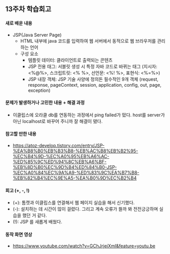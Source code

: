 ## 13주차 학습회고
#### 새로 배운 내용
  * JSP(Java Server Page)
    * HTML 내부에 java 코드를 입력하여 웹 서버에서 동적으로 웹 브라우저를 관리하는 언어
    * 구성 요소
      * 템플릿 데이터: 클라이언트로 출력되는 콘텐츠
      * JSP 전용 태그: 서블릿 생성 시 특정 자바 코드로 바뀌는 태그 (지시자: <%@%>, 스크립트릿: <% %>, 선언문: <%! %>, 표현식: <%=%>)
      * JSP 내장 객체: JSP 기술 사양에 정의돈 필수적인 9개 객체 (request, response, pageContext, session, application, config, out, page, exception)

#### 문제가 발생하거나 고민한 내용 + 해결 과정
  * 이클립스에 오라클 db를 연동하는 과정에서 ping failed가 떴다. host를 server가 아닌 localhost로 바꾸어 주니까 잘 해결이 됐다.

#### 참고할 만한 내용
  * https://atoz-develop.tistory.com/entry/JSP-%EA%B8%B0%EB%B3%B8-%EB%AC%B8%EB%B2%95-%EC%B4%9D-%EC%A0%95%EB%A6%AC-%ED%85%9C%ED%94%8C%EB%A6%BF-%EB%8D%B0%EC%9D%B4%ED%84%B0-JSP-%EC%A0%84%EC%9A%A9-%ED%83%9C%EA%B7%B8-%EB%82%B4%EC%9E%A5-%EA%B0%9D%EC%B2%B4

#### 회고 (+, -, !)
  * (+): 톰캣과 이클립스를 연결해서 웹 페이지 실습을 해서 신기했다.
  * (-): 설치하는 데 시간이 많이 걸렸다. 그리고 계속 오류가 뜰까 봐 전전긍긍하며 실습을 했던 거 같다.
  * (!): JSP 를 새롭게 배웠다.

#### 동작 화면 영상
  * https://www.youtube.com/watch?v=GChJrjeiXmI&feature=youtu.be
